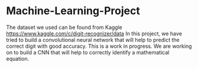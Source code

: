 # Machine-Learning-Project
The dataset we used can be found from Kaggle  https://www.kaggle.com/c/digit-recognizer/data
In this project, we have tried to build a convolutional neural network that will help to predict the correct digit with good accuracy. This is a work in progress. We are working on to build a CNN that will help to correctly identify a mathematical equation.
